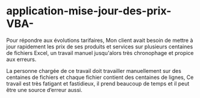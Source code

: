 # application-mise-jour-des-prix-VBA-

Pour répondre aux évolutions tarifaires, Mon client avait besoin de mettre à jour rapidement les prix de ses produits et services sur plusieurs centaines de fichiers Excel, un travail manuel jusqu'alors très chronophage et propice aux erreurs.

La personne chargée de ce travail doit travailler manuellement sur des centaines de fichiers et chaque fichier contient des centaines de lignes, Ce travail est très fatigant et fastidieux, il prend beaucoup de temps et il peut être une source d’erreur aussi.
